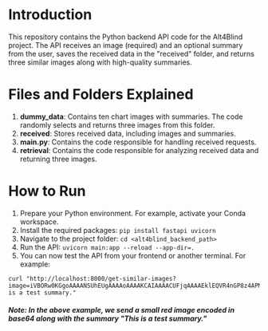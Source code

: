 # Introduction
This repository contains the Python backend API code for the Alt4Blind project. The API receives an image (required) and an optional summary from the user, saves the received data in the "received" folder, and returns three similar images along with high-quality summaries.

# Files and Folders Explained
1. **dummy_data**: Contains ten chart images with summaries. The code randomly selects and returns three images from this folder.
2. **received**: Stores received data, including images and summaries.
3. **main.py**: Contains the code responsible for handling received requests.
4. **retrieval**: Contains the code responsible for analyzing received data and returning three images.

# How to Run
1. Prepare your Python environment. For example, activate your Conda workspace.
2. Install the required packages: ```pip install fastapi uvicorn```
3. Navigate to the project folder: ```cd <alt4blind_backend_path>```
4. Run the API: ```uvicorn main:app --reload --app-dir=.```
5.  You can now test the API from your frontend or another terminal. For example:
```
curl "http://localhost:8000/get-similar-images?image=iVBORw0KGgoAAAANSUhEUgAAAAoAAAAKCAIAAAACUFjqAAAAEklEQVR4nGP8z4APMOGVHbHSAEEsAROxCnMTAAAAAElFTkSuQmCC&text=This is a test summary."
```

##### Note: In the above example, we send a small red image encoded in base64 along with the summary "This is a test summary."


